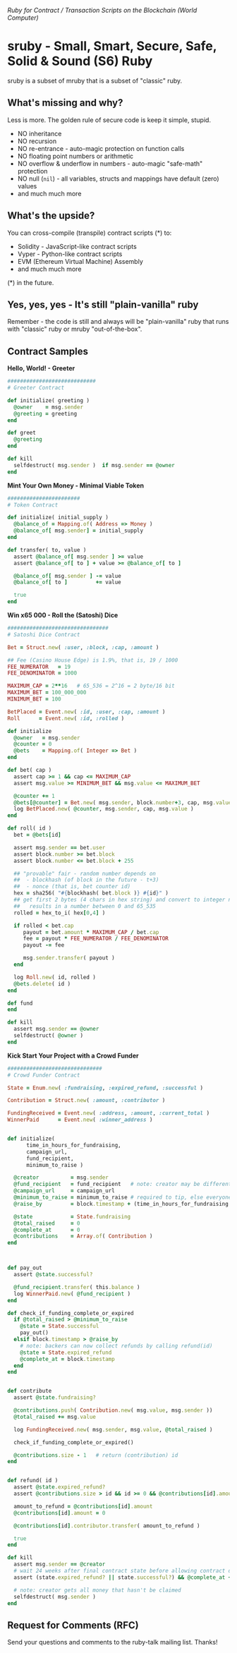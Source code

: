 _Ruby for Contract / Transaction Scripts on the Blockchain (World Computer)_

# sruby - Small, Smart, Secure, Safe, Solid & Sound (S6) Ruby

sruby is a subset of mruby that is a subset of "classic" ruby.


## What's missing and why?


Less is more. The golden rule of secure code is keep it simple, stupid.

- NO inheritance
- NO recursion
- NO re-entrance - auto-magic protection on function calls
- NO floating point numbers or arithmetic
- NO overflow & underflow in numbers - auto-magic "safe-math" protection
- NO null (`nil`) - all variables, structs and mappings have default (zero) values 
- and much much more



## What's the upside?

You can cross-compile (transpile) contract scripts (*) to:

- Solidity - JavaScript-like contract scripts
- Vyper - Python-like contract scripts
- EVM (Ethereum Virtual Machine) Assembly
- and much much more


(*) in the future.


## Yes, yes, yes - It's still "plain-vanilla" ruby

Remember - the code is still and always will be "plain-vanilla" ruby
that runs with "classic" ruby or mruby "out-of-the-box".


## Contract Samples


**Hello, World! - Greeter**

``` ruby
############################
# Greeter Contract 

def initialize( greeting )
  @owner    = msg.sender
  @greeting = greeting
end

def greet
  @greeting
end

def kill
  selfdestruct( msg.sender )  if msg.sender == @owner
end
```


**Mint Your Own Money - Minimal Viable Token**

``` ruby
#######################
# Token Contract

def initialize( initial_supply )
  @balance_of = Mapping.of( Address => Money )
  @balance_of[ msg.sender] = initial_supply
end

def transfer( to, value )
  assert @balance_of[ msg.sender ] >= value
  assert @balance_of[ to ] + value >= @balance_of[ to ]

  @balance_of[ msg.sender ] -= value
  @balance_of[ to ]         += value

  true
end
```


**Win x65 000 - Roll the (Satoshi) Dice**

``` ruby
################################
# Satoshi Dice Contract

Bet = Struct.new( :user, :block, :cap, :amount )

## Fee (Casino House Edge) is 1.9%, that is, 19 / 1000
FEE_NUMERATOR   = 19
FEE_DENOMINATOR = 1000

MAXIMUM_CAP = 2**16   # 65_536 = 2^16 = 2 byte/16 bit
MAXIMUM_BET = 100_000_000
MINIMUM_BET = 100

BetPlaced = Event.new( :id, :user, :cap, :amount )
Roll      = Event.new( :id, :rolled )

def initialize
  @owner   = msg.sender
  @counter = 0
  @bets    = Mapping.of( Integer => Bet )
end

def bet( cap )
  assert cap >= 1 && cap <= MAXIMUM_CAP
  assert msg.value >= MINIMUM_BET && msg.value <= MAXIMUM_BET

  @counter += 1
  @bets[@counter] = Bet.new( msg.sender, block.number+3, cap, msg.value )
  log BetPlaced.new( @counter, msg.sender, cap, msg.value )
end

def roll( id )
  bet = @bets[id]

  assert msg.sender == bet.user
  assert block.number >= bet.block
  assert block.number <= bet.block + 255

  ## "provable" fair - random number depends on
  ##  - blockhash (of block in the future - t+3)
  ##  - nonce (that is, bet counter id)
  hex = sha256( "#{blockhash( bet.block )} #{id}" )
  ## get first 2 bytes (4 chars in hex string) and convert to integer number
  ##   results in a number between 0 and 65_535
  rolled = hex_to_i( hex[0,4] )

  if rolled < bet.cap
     payout = bet.amount * MAXIMUM_CAP / bet.cap
     fee = payout * FEE_NUMERATOR / FEE_DENOMINATOR
     payout -= fee

     msg.sender.transfer( payout )
  end

  log Roll.new( id, rolled )
  @bets.delete( id )
end

def fund
end

def kill
  assert msg.sender == @owner
  selfdestruct( @owner )
end
```

**Kick Start Your Project with a Crowd Funder**

``` ruby
##############################
# Crowd Funder Contract

State = Enum.new( :fundraising, :expired_refund, :successful )

Contribution = Struct.new( :amount, :contributor )

FundingReceived = Event.new( :address, :amount, :current_total )
WinnerPaid      = Event.new( :winner_address )


def initialize(
      time_in_hours_for_fundraising,
      campaign_url,
      fund_recipient,
      minimum_to_raise )

  @creator          = msg.sender
  @fund_recipient   = fund_recipient   # note: creator may be different than recipient
  @campaign_url     = campaign_url
  @minimum_to_raise = minimum_to_raise # required to tip, else everyone gets refund
  @raise_by         = block.timestamp + (time_in_hours_for_fundraising * 1.hour )

  @state            = State.fundraising
  @total_raised     = 0
  @complete_at      = 0
  @contributions    = Array.of( Contribution )
end



def pay_out
  assert @state.successful?

  @fund_recipient.transfer( this.balance )
  log WinnerPaid.new( @fund_recipient )
end

def check_if_funding_complete_or_expired
  if @total_raised > @minimum_to_raise
    @state = State.successful
    pay_out()
  elsif block.timestamp > @raise_by
    # note: backers can now collect refunds by calling refund(id)
    @state = State.expired_refund
    @complete_at = block.timestamp
  end
end


def contribute
  assert @state.fundraising?

  @contributions.push( Contribution.new( msg.value, msg.sender ))
  @total_raised += msg.value

  log FundingReceived.new( msg.sender, msg.value, @total_raised )

  check_if_funding_complete_or_expired()

  @contributions.size - 1   # return (contribution) id
end


def refund( id )
  assert @state.expired_refund?
  assert @contributions.size > id && id >= 0 && @contributions[id].amount != 0

  amount_to_refund = @contributions[id].amount
  @contributions[id].amount = 0

  @contributions[id].contributor.transfer( amount_to_refund )

  true
end

def kill
  assert msg.sender == @creator
  # wait 24 weeks after final contract state before allowing contract destruction
  assert (state.expired_refund? || state.successful?) && @complete_at + 24.weeks < block.timestamp

  # note: creator gets all money that hasn't be claimed
  selfdestruct( msg.sender )
end
```



## Request for Comments (RFC)

Send your questions and comments to the ruby-talk mailing list. Thanks!
